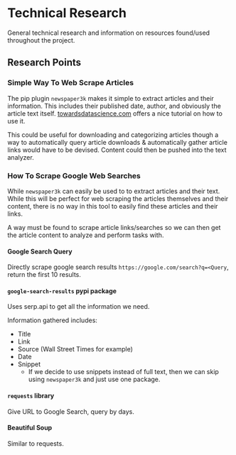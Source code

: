 # Technical Research

General technical research and information on resources found/used throughout the project.

## Research Points

### Simple Way To Web Scrape Articles

The pip plugin `newspaper3k` makes it simple to extract articles and their information. This includes their published date, author, and obviously the article text itself. [towardsdatascience.com](https://towardsdatascience.com/scraping-a-website-with-4-lines-using-python-200d5c858bb1) offers a nice tutorial on how to use it.

This could be useful for downloading and categorizing articles though a way to automatically query article downloads & automatically gather article links would have to be devised. Content could then be pushed into the text analyzer.

### How To Scrape Google Web Searches

While `newspaper3k` can easily be used to to extract articles and their text. While this will be perfect for web scraping the articles themselves and their content, there is no way in this tool to easily find these articles and their links.

A way must be found to scrape article links/searches so we can then get the article content to analyze and perform tasks with.

#### Google Search Query

Directly scrape google search results `https://google.com/search?q=<Query`, return the first 10 results.

#### `google-search-results` pypi package

Uses serp.api to get all the information we need.

Information gathered includes:
- Title
- Link
- Source (Wall Street Times for example)
- Date
- Snippet
  - If we decide to use snippets instead of full text, then we can skip using `newspaper3k` and just use one package.

#### `requests` library

Give URL to Google Search, query by days.

#### Beautiful Soup

Similar to requests.

